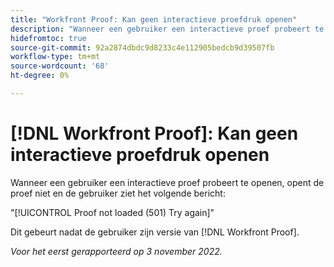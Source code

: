 ```yaml
---
title: "Workfront Proof: Kan geen interactieve proefdruk openen"
description: "Wanneer een gebruiker een interactieve proef probeert te openen, opent de proef niet en de gebruiker ziet een foutenmelding."
hidefromtoc: true
source-git-commit: 92a2874dbdc9d8233c4e112905bedcb9d39507fb
workflow-type: tm+mt
source-wordcount: '68'
ht-degree: 0%

---
```



# [!DNL Workfront Proof]: Kan geen interactieve proefdruk openen

Wanneer een gebruiker een interactieve proef probeert te openen, opent de proef niet en de gebruiker ziet het volgende bericht:

&quot;[!UICONTROL Proof not loaded (501) Try again]&quot;

Dit gebeurt nadat de gebruiker zijn versie van [!DNL Workfront Proof].

_Voor het eerst gerapporteerd op 3 november 2022._

